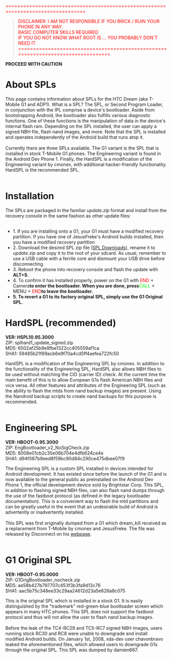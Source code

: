 <font color='#FF0000'>=================================================================================</font><br>
<blockquote><font color='#FF0000'>DISCLAIMER: I AM NOT RESPONSIBLE IF YOU BRICK / RUIN YOUR PHONE IN ANY WAY.</font>    <br>
<font color='#FF0000'>BASIC COMPUTER SKILLS REQUIRED</font>                                                 <br>
<font color='#FF0000'>IF YOU DO NOT KNOW WHAT ROOT IS ... YOU PROBABLY DON'T NEED IT</font>                 <br>
<font color='#FF0000'>=================================================================================</font><br></blockquote>




<b>PROCEED WITH CAUTION</b>
<br>
<h1>About SPLs</h1>

This page contains information about SPLs for the HTC Dream (aka T-Mobile G1 and ADP1). What is a SPL? The SPL, or Second Program Loader, in conjunction with the IPL comprise a device's bootloader. Aside from bootstrapping Android, the bootloader also fulfills various diagnostic functions. One of these functions is the manipulation of data in the device's internal flash ram. Depending on the SPL installed, the user can apply a signed NBH file, flash nand images, and more. Note that the SPL is installed and operates independently of the Android build that runs atop it.<br>
<br>
Currently there are three SPLs available. The G1 variant is the SPL that is installed in stock T-Mobile G1 phones. The Engineering variant is found in the Android Dev Phone 1. Finally, the HardSPL is a modification of the Engineering variant by cmonex, with additional hacker-friendly functionality. HardSPL is the recommended SPL.<br>
<br>
<h1>Installation</h1>

The SPLs are packaged in the familiar <i>update.zip</i> format and install from the recovery console in the same fashion as other update files:<br>
<br>
<ul><li>1. If you are installing onto a G1, your G1 must have a modified recovery partition. If you have one of JesusFreke's Android builds installed, then you have a modified recovery partition<br>
</li><li>2. Download the desired SPL zip file (<a href='http://code.google.com/p/android-roms/downloads/list?q=label:SPL'>SPL Downloads</a>), rename it to <i>update.zip</i> and copy it to the root of your sdcard. As usual, remember to use a USB cable with a ferrite core and dismount your USB drive before disconnecting.<br>
</li><li>3. Reboot the phone into recovery console and flash the update with <b>ALT+S</b>.<br>
</li><li>4. To confirm it has installed properly, power on the G1 with <font color='#FF0000'>END</font> + Camera<b>to enter the bootloader. When you are done, press</b><font color='#00FF00'>CALL</font> + MENU + <font color='#FF0000'>END</font><b>to leave the bootloader.<br>
</li><li>5. To revert a G1 to its factory original SPL, simply use the G1 Original SPL.</li></ul></b>

<h1>HardSPL (recommended)</h1>

<b>VER: HSPL10.95.3000</b><br>
ZIP: splhard1_update_signed.zip<br>
MD5: 6502af25b9e9fbe1322cc405559af1ca<br>
SHA1: 59485b21f69acb6e9f70a4cd5ff4aefea722fc50<br>

HardSPL is a modification of the Engineering SPL by cmonex. In addition to the functionality of the Engineering SPL, HardSPL also allows NBH files to be used without matching the CID (carrier ID) check. At the current time the main benefit of this is to allow European G1s flash American NBH files and vice versa. All other features and attributes of the Engineering SPL (such as the ability to flash the mtds from nand backup images) are present. Using the Nandroid backup scripts to create nand backups for this purpose is recommended.<br>
<br>
<h1>Engineering SPL</h1>

<b>VER: HBOOT-0.95.3000</b><br>
ZIP: EngBootloader_v2_NoSigCheck.zip<br>
MD5: 8008e01cb2c35e06b704e4dfb624ce4e<br>
SHA1: d94f087b9eed8f59bc90d84c290ce475dbee07f9<br>

The Engineering SPL is a custom SPL installed in devices intended for Android development. It has existed since before the launch of the G1 and is now available to the general public as preinstalled on the Android Dev Phone 1, the official development device sold by Brightstar Corp. This SPL, in addition to flashing signed NBH files, can also flash nand dumps through the use of the fastboot protocol (as defined in the legacy bootloader documentation). This is a convenient way to flash the mtd partitions and can be greatly useful in the event that an undesirable build of Android is advertently or inadvertently installed.<br>
<br>
This SPL was first originally dumped from a G1 which dream_kill received as a replacement from T-Mobile by cmonex and JesusFreke. The file was released by Disconnect on his <a href='http://www.gotontheinter.net/'>webpage</a>.<br>
<br>
<h1>G1 Original SPL</h1>

<b>VER: HBOOT-0.95.0000</b><br>
ZIP: G1OrigBootloader_nocheck.zip<br>
MD5: ae58b427b797707c453f3b3fa9d13c76<br>
SHA1: aac5b75c348ee33c29aa24612d23a5e626a8c075<br>

This is the original SPL which is installed in a stock G1. It is easily distinguished by the "trademark" red-green-blue bootloader screen which appears in many HTC phones. This SPL does not support the fastboot protocol and thus will not allow the user to flash nand backup images.<br>
<br>
Before the leak of the TC4-RC29 and TC5-RC7 signed NBH images, users running stock RC30 and RC8 were unable to downgrade and install modified Android builds. On January 1st, 2008, xda-dev user chavonbravo leaked the aforementioned files, which allowed users to downgrade G1s through the original SPL. This SPL was dumped by damien667.